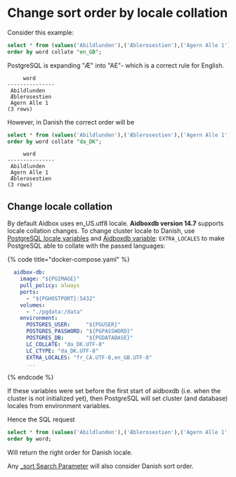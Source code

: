 # Change sort order by locale collation

Consider this example:

```sql
select * from (values('Abildlunden'),('Æblerosestien'),('Agern Alle 1')) x(word)
order by word collate "en_GB";
```

PostgreSQL is expanding "Æ" into "AE"- which is a correct rule for English.

```
     word      
---------------
 Abildlunden
 Æblerosestien
 Agern Alle 1
(3 rows)
```

However, in Danish the correct order will be

```sql
select * from (values('Abildlunden'),('Æblerosestien'),('Agern Alle 1')) x(word)
order by word collate "da_DK";
```

```
     word      
---------------
 Abildlunden
 Agern Alle 1
 Æblerosestien
(3 rows)
```

## Change locale collation

By default Aidbox uses en\_US.utf8 locale. **Aidboxdb version 14.7** supports locale collation changes. To change cluster locale to Danish, use [PostgreSQL locale variables](https://www.postgresql.org/docs/current/locale.html) and [Aidboxdb variable](../../reference/environment-variables/aidboxdb-environment-variables.md#optional-environment-variables): `EXTRA_LOCALES` to make PostgreSQL able to collate with the passed languages:&#x20;

{% code title="docker-compose.yaml" %}
```yaml
  aidbox-db:
    image: "${PGIMAGE}"
    pull_policy: always
    ports:
      - "${PGHOSTPORT}:5432"
    volumes:
      - "./pgdata:/data"
    environment:
      POSTGRES_USER:     "${PGUSER}"
      POSTGRES_PASSWORD: "${PGPASSWORD}"
      POSTGRES_DB:       "${PGDATABASE}"
      LC_COLLATE: "da_DK.UTF-8"
      LC_CTYPE: "da_DK.UTF-8"
      EXTRA_LOCALES: "fr_CA.UTF-8,en_GB.UTF-8"
      ...

```
{% endcode %}

If these variables were set before the first start of aidboxdb (i.e. when the cluster is not initialized yet), then PostgreSQL will set cluster (and database) locales from environment variables.

Hence the SQL request

```sql
select * from (values('Abildlunden'),('Æblerosestien'),('Agern Alle 1')) x(word)
order by word;
```

Will return the right order for Danish locale.

Any [\_sort Search Parameter](../../api-1/api/fhir-search/searchparameter.md#sort) will also consider Danish sort order.

